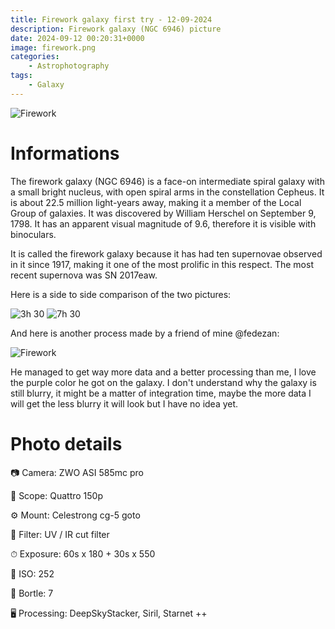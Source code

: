 ```yaml
---
title: Firework galaxy first try - 12-09-2024
description: Firework galaxy (NGC 6946) picture
date: 2024-09-12 00:20:31+0000
image: firework.png
categories:
    - Astrophotography
tags:
    - Galaxy
---
```


![Firework](firework.png)

# Informations

The firework galaxy (NGC 6946) is a face-on intermediate spiral galaxy with a small bright nucleus, with open spiral arms in the constellation Cepheus. It is about 22.5 million light-years away, making it a member of the Local Group of galaxies. It was discovered by William Herschel on September 9, 1798. It has an apparent visual magnitude of 9.6, therefore it is visible with binoculars.

It is called the firework galaxy because it has had ten supernovae observed in it since 1917, making it one of the most prolific in this respect. The most recent supernova was SN 2017eaw.

Here is a side to side comparison of the two pictures:

![3h 30](firework-3h.png) ![7h 30](firework.png)

And here is another process made by a friend of mine @fedezan:

![Firework](fed-firework.png)

He managed to get way more data and a better processing than me, I love the purple color he got on the galaxy. I don't understand why the galaxy is still blurry, it might be a matter of integration time, maybe the more data I will get the less blurry it will look but I have no idea yet.

# Photo details

📷 Camera: ZWO ASI 585mc pro

🔭 Scope: Quattro 150p

⚙️ Mount: Celestrong cg-5 goto

🎨 Filter: UV / IR cut filter

⏱ Exposure: 60s x 180 + 30s x 550

🌌 ISO: 252

🌇 Bortle: 7

🖥 Processing: DeepSkyStacker, Siril, Starnet ++
